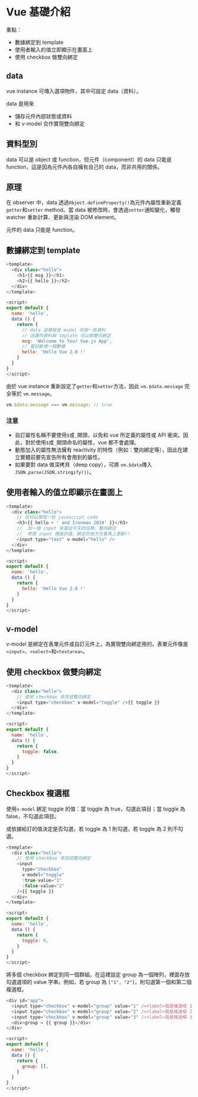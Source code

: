 # Vue 基礎介紹

重點：

- 數據綁定到 template
- 使用者輸入的值立即顯示在畫面上
- 使用 checkbox 做雙向綁定

## data

vue instance 可傳入選項物件，其中可設定 data（資料）。

data 是用來

- 儲存元件內部狀態或資料
- 和 v-model 合作實現雙向綁定

## 資料型別

data 可以是 object 或 function，但元件（component）的 data 只能是 function，這是因為元件內各自擁有自己的 data，而非共用的關係。

## 原理

在 observer 中，data 透過`Object.defineProperty()`為元件內屬性重新定義`getter`和`setter` method。當 data 被修改時，會透過`setter`通知變化，觸發 watcher 重新計算、更新與渲染 DOM element。

元件的 data 只能是 function。

## 數據綁定到 template

```js
<template>
  <div class="hello">
    <h1>{{ msg }}</h1>
    <h2>{{ hello }}</h2>
  </div>
</template>

<script>
export default {
  name: 'hello',
  data () {
    return {
      // data 這裡就是 model 存放一些資料
      // 這邊的資料與 tmplate 可以做雙向綁定
      msg: 'Welcome to Your Vue.js App',
      // 嘗試新增一個數據
      hello: 'Hello Vue 2.0 !'
    }
  }
}
</script>
```

由於 vue instance 重新設定了`getter`和`setter`方法，因此 `vm.$data.message` 完全等於 `vm.message`。

```js
vm.$data.message === vm.message; // true
```

### 注意

- 自訂屬性名稱不要使用`$`或`_`開頭，以免和 vue 所定義的屬性或 API 衝突。因此，對於使用`$`或`_`開頭命名的屬性，vue 都不會處理。
- 動態加入的屬性無法擁有 reactivity 的特性（例如：雙向綁定等），因此在建立實體前要先宣告所有會用到的屬性。
- 如果要對 data 做深拷貝（deep copy），可將 `vm.$data`傳入`JSON.parse(JSON.stringify())`。

## 使用者輸入的值立即顯示在畫面上

```js
<template>
  <div class="hello">
    // 也可以撰寫一些 javascript code
    <h3>{{ hello + ' and Ironman 2019' }}</h3>
    //  加一個 input 來嘗試今天的任務，雙向綁定
    //  修改 input 裡面的值，綁定的地方也會馬上更新!!
    <input type="text" v-model="hello" />
  </div>
</template>

<script>
export default {
  name: 'hello',
  data () {
    return {
      hello: 'Hello Vue 2.0 !'
    }
  }
}
</script>
```

## v-model

v-model 是綁定在表單元件或自訂元件上，為實現雙向綁定用的。表單元件像是`<input>`、`<select>`和`<textarea>`。

## 使用 checkbox 做雙向綁定

```js
<template>
  <div class="hello">
    // 使用 checkbox 來完成雙向綁定
    <input type="checkbox" v-model="toggle" />{{ toggle }}
  </div>
</template>

<script>
export default {
  name: 'hello',
  data () {
    return {
      toggle: false,
    }
  }
}
</script>
```

## Checkbox 複選框

使用`v-model` 綁定 toggle 的值：當 toggle 為 true，勾選此項目；當 toggle 為 false，不勾選此項目。

或依據給訂的值決定是否勾選，若 toggle 為 1 則勾選，若 toggle 為 2 則不勾選。

```js
<template>
  <div class="hello">
    // 使用 checkbox 來完成雙向綁定
    <input
      type="checkbox"
      v-model="toggle"
      :true-value="1"
      :false-value="2"
    />{{ toggle }}
  </div>
</template>

<script>
export default {
  name: 'hello',
  data () {
    return {
      toggle: 0,
    }
  }
}
</script>
```

將多個 checkbox 綁定到同一個群組。在這裡設定 group 為一個陣列，裡面存放勾選選項的 value 字串。例如，若 group 為 `["1", "2"]`，則勾選第一個和第二個複選框。

```js
<div id="app">
  <input type="checkbox" v-model="group" value="1" /><label>我是複選框 1</label>
  <input type="checkbox" v-model="group" value="2" /><label>我是複選框 2</label>
  <input type="checkbox" v-model="group" value="3" /><label>我是複選框 3</label>
  <div>group = {{ group }}</div>
</div>

<script>
export default {
  name: 'hello',
  data () {
    return {
      group: [],
    }
  }
}
</script>
```

